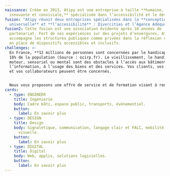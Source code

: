 ```yaml
---
naissance: Créée en 2013, Atipy est une entreprise à taille **humaine, réactive,
  innovante et conviviale,** spécialisée dans l’accessibilité et le design.
fusion: "Atipy réunit deux entreprises spécialisées dans la **conception
  universelle** et **l’accessibilité** : Divercities et l’Agence Adéquat."
fusion2: Cette fusion est une association évidente après 10 années de
  partenariat. Fort de ses expériences sur des projets d’envergures, Atipy
  accompagne les structures publiques comme privées dans la réflexion et la mise
  en place de dispositifs accessibles et inclusifs.
challenges: >-
  En France, **12 millions de personnes sont concernées par le handicap,** soit
  18% de la population (Source : ocirp.fr). Le vieillissement, le handicap
  moteur, sensoriel ou mental sont des obstacles à l’accès aux bâtiments, à
  l’information, à l’usage des biens et des services. Vos clients, vos usagers
  et vos collaborateurs peuvent être concernés.


  Nous vous proposons une offre de service et de formation visant à rendre vos équipements, dispositifs et supports de communication accessibles au plus grand nombre. Nous aimons transmettre et partager notre connaissance de la conception universelle, des enjeux d’accessibilité et d’orientation. Nous prenons soin de créer des solutions qui vous sont propres.
cards:
  - type: ENGINEER
    title: Ingénierie
    body: Cadre bâti, espace public, transports, événementiel.
    button:
      label: En savoir plus
  - type: DESIGN
    title: Design
    body: Signalétique, communication, langage clair et FALC, mobilité, identité
      visuelle.
    button:
      label: En savoir plus
  - type: DIGITAL
    title: Digital
    body: Web, applis, solutions logicielles.
    button:
      label: En savoir plus
---
```

